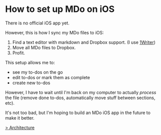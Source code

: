 # How to set up MDo on iOS

There is no official iOS app yet.

However, this is how I sync my MDo files to iOS:

1. Find a text editor with markdown and Dropbox support. (I use [1Writer](https://itunes.apple.com/us/app/1writer-markdown-text-editor/id680469088))
2. Move all MDo files to Dropbox.
3. Profit.

This setup allows me to:

- see my to-dos on the go
- edit to-dos or mark them as complete
- create new to-dos

However, I have to wait until I'm back on my computer to actually _process_ the file (remove done to-dos, automatically move stuff between sections, etc).

It's not too bad, but I'm hoping to build an MDo iOS app in the future to make it better.

[> Architecture](/architecture/)
